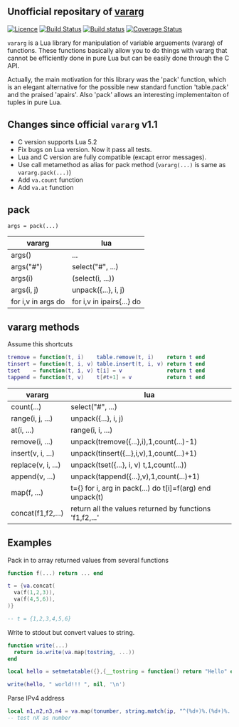 ## Unofficial repositary of [vararg](http://www.tecgraf.puc-rio.br/~maia/lua/vararg)
[![Licence](http://img.shields.io/badge/Licence-MIT-brightgreen.svg)](LICENSE)
[![Build Status](https://travis-ci.org/moteus/lua-vararg.png?branch=master)](https://travis-ci.org/moteus/lua-vararg)
[![Build status](https://ci.appveyor.com/api/projects/status/8lo89111mnndhdmx?svg=true)](https://ci.appveyor.com/project/moteus/lua-vararg)
[![Coverage Status](https://coveralls.io/repos/moteus/lua-vararg/badge.png?branch=master)](https://coveralls.io/r/moteus/lua-vararg?branch=master)

`vararg` is a Lua library for manipulation of variable arguements (vararg) of
functions. These functions basically allow you to do things with vararg that
cannot be efficiently done in pure Lua but can be easily done through the C API.

Actually, the main motivation for this library was the 'pack' function, which
is an elegant alternative for the possible new standard function 'table.pack'
and the praised 'apairs'. Also 'pack' allows an interesting implementaiton of
tuples in pure Lua.

## Changes since official `vararg` v1.1

* C version supports Lua 5.2
* Fix bugs on Lua version. Now it pass all tests.
* Lua and C version are fully compatible (excapt error messages).
* Use call metamethod as alias for pack method (`vararg(...)` is same as `vararg.pack(...)`)
* Add `va.count` function
* Add `va.at` function

## pack

`args = pack(...)`

|    vararg           |      lua                  |
|---------------------|---------------------------|
| args()              | ...                       |
| args("#")           | select("#", ...)          |
| args(i)             | (select(i, ...))          |
| args(i, j)          | unpack({...}, i, j)       |
| for i,v in args do  | for i,v in ipairs{...} do |

## vararg methods

Assume this shortcuts
```lua
tremove = function(t, i)    table.remove(t, i)    return t end
tinsert = function(t, i, v) table.insert(t, i, v) return t end
tset    = function(t, i, v) t[i] = v              return t end
tappend = function(t, v)    t[#t+1] = v           return t end
```

|    vararg          |      lua                                                 |
|--------------------|----------------------------------------------------------|
| count(...)         | select("#", ...)                                         |
| range(i, j, ...)   | unpack({...}, i, j)                                      |
| at(i, ...)         | range(i, i, ...)                                         |
| remove(i, ...)     | unpack(tremove({...},i),1,count(...)-1)                  |
| insert(v, i, ...)  | unpack(tinsert({...},i,v),1,count(...)+1)                |
| replace(v, i, ...) | unpack(tset({...}, i, v) t,1,count(...))                 |
| append(v, ...)     | unpack(tappend({...},v),1,count(...)+1)                  |
| map(f, ...)        | t={} for i, arg in pack(...) do t[i]=f(arg) end unpack(t)|
| concat(f1,f2,...)  | return all the values returned by functions 'f1,f2,...'  |

## Examples

Pack in to array returned values from several functions

```Lua
function f(...) return ... end

t = {va.concat(
  va(f(1,2,3)),
  va(f(4,5,6)),
)}

-- t = {1,2,3,4,5,6}
```

Write to stdout but convert values to string.
```Lua
function write(...)
  return io.write(va.map(tostring, ...))
end

local hello = setmetatable({},{__tostring = function() return "Hello" end})

write(hello, " world!!! ", nil, '\n')
```

Parse IPv4 address
```Lua
local n1,n2,n3,n4 = va.map(tonumber, string.match(ip, "^(%d+)%.(%d+)%.(%d+)%.(%d+)$"))
-- test nX as number
```

